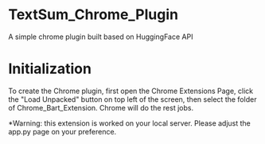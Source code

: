 # TextSum_Chrome_Plugin
A simple chrome plugin built based on HuggingFace API

# Initialization
To create the Chrome plugin, first open the Chrome Extensions Page, click the "Load Unpacked" button on top left of the screen, then select the folder of Chrome_Bart_Extension. Chrome will do the rest jobs.

*Warning: this extension is worked on your local server. Please adjust the app.py page on your preference.
